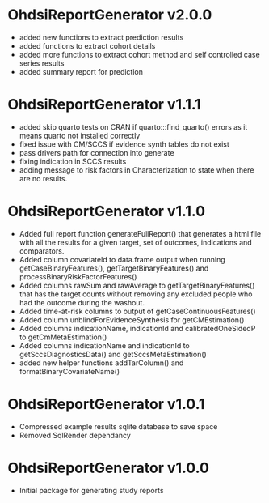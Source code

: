 OhdsiReportGenerator v2.0.0
======================
- added new functions to extract prediction results
- added functions to extract cohort details
- added more functions to extract cohort method and self controlled case series results
- added summary report for prediction 

OhdsiReportGenerator v1.1.1
======================
- added skip quarto tests on CRAN if quarto:::find_quarto() errors as it means quarto not installed correctly 
- fixed issue with CM/SCCS if evidence synth tables do not exist
- pass drivers path for connection into generate
- fixing indication in SCCS results
- adding message to risk factors in Characterization to state when there are no results.

OhdsiReportGenerator v1.1.0
======================
- Added full report function generateFullReport() that generates a html file with all the results for a given target, set of outcomes, indications and comparators.
- Added column covariateId to data.frame output when running getCaseBinaryFeatures(), getTargetBinaryFeatures() and processBinaryRiskFactorFeatures()
- Added columns rawSum and rawAverage to getTargetBinaryFeatures() that has the target counts without removing any excluded people who had the outcome during the washout.
- Added time-at-risk columns to output of getCaseContinuousFeatures()
- Added column unblindForEvidenceSynthesis for getCMEstimation()
- Added columns indicationName, indicationId and calibratedOneSidedP to getCmMetaEstimation()
- Added columns indicationName and indicationId to getSccsDiagnosticsData() and getSccsMetaEstimation()
- added new helper functions addTarColumn() and formatBinaryCovariateName()


OhdsiReportGenerator v1.0.1
======================
- Compressed example results sqlite database to save space
- Removed SqlRender dependancy 

OhdsiReportGenerator v1.0.0
======================
- Initial package for generating study reports